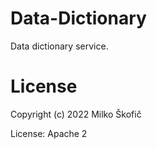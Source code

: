 # Data-Dictionary

Data dictionary service.

# License

Copyright (c) 2022 Milko Škofič

License: Apache 2